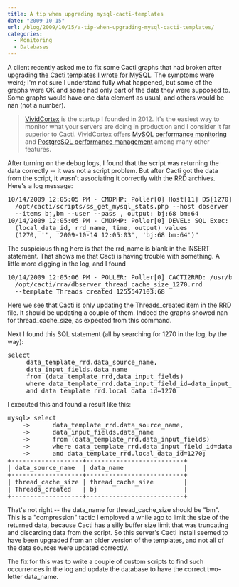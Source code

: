 ```yaml
---
title: A tip when upgrading mysql-cacti-templates
date: "2009-10-15"
url: /blog/2009/10/15/a-tip-when-upgrading-mysql-cacti-templates/
categories:
  - Monitoring
  - Databases
---
```

A client recently asked me to fix some Cacti graphs that had broken after upgrading [the Cacti templates I wrote for MySQL][1]. The symptoms were weird; I'm not sure I understand fully what happened, but some of the graphs were OK and some had only part of the data they were supposed to. Some graphs would have one data element as usual, and others would be nan (not a number).

> [VividCortex](https://vividcortex.com/) is the startup I founded in 2012. It's the easiest way to monitor what
> your servers are doing in production and I consider it far superior to Cacti. VividCortex offers [MySQL performance
> monitoring](https://vividcortex.com/monitoring/mysql/) and [PostgreSQL
> performance management](https://vividcortex.com/monitoring/postgres/) among many
> other features.

After turning on the debug logs, I found that the script was returning the data correctly -- it was not a script problem. But after Cacti got the data from the script, it wasn't associating it correctly with the RRD archives. Here's a log message:

<pre>10/14/2009 12:05:05 PM - CMDPHP: Poller[0] Host[11] DS[1270] CMD: /usr/bin/php -q
  /opt/cacti/scripts/ss_get_mysql_stats.php --host dbserver
  --items bj,bm --user --pass , output: bj:68 bm:64
10/14/2009 12:05:05 PM - CMDPHP: Poller[0] DEVEL: SQL Exec: "insert into poller_output
  (local_data_id, rrd_name, time, output) values
  (1270, '', '2009-10-14 12:05:03', 'bj:68 bm:64')"</pre>

The suspicious thing here is that the rrd_name is blank in the INSERT statement. That shows me that Cacti is having trouble with something. A little more digging in the log, and I found

<pre>10/14/2009 12:05:06 PM - POLLER: Poller[0] CACTI2RRD: /usr/bin/rrdtool update
  /opt/cacti/rra/dbserver_thread_cache_size_1270.rrd
  --template Threads_created 1255547103:68</pre>

Here we see that Cacti is only updating the Threads\_created item in the RRD file. It should be updating a couple of them. Indeed the graphs showed nan for thread\_cache_size, as expected from this command.

Next I found this SQL statement (all by searching for 1270 in the log, by the way):

<pre>select
     data_template_rrd.data_source_name,
     data_input_fields.data_name
     from (data_template_rrd,data_input_fields)
     where data_template_rrd.data_input_field_id=data_input_fields.id
     and data_template_rrd.local_data_id=1270</pre>

I executed this and found a result like this:

<pre>mysql> select
    ->      data_template_rrd.data_source_name,
    ->      data_input_fields.data_name
    ->      from (data_template_rrd,data_input_fields)
    ->      where data_template_rrd.data_input_field_id=data_input_fields.id
    ->      and data_template_rrd.local_data_id=1270;
+-------------------+--------------------------+
| data_source_name  | data_name                |
+-------------------+--------------------------+
| thread_cache_size | thread_cache_size        | 
| Threads_created   | bj                       | 
+-------------------+--------------------------+
</pre>

That's not right -- the data\_name for thread\_cache_size should be "bm". This is a "compression" tactic I employed a while ago to limit the size of the returned data, because Cacti has a silly buffer size limit that was truncating and discarding data from the script. So this server's Cacti install seemed to have been upgraded from an older version of the templates, and not all of the data sources were updated correctly.

The fix for this was to write a couple of custom scripts to find such occurrences in the log and update the database to have the correct two-letter data_name.

 [1]: http://code.google.com/p/mysql-cacti-templates
